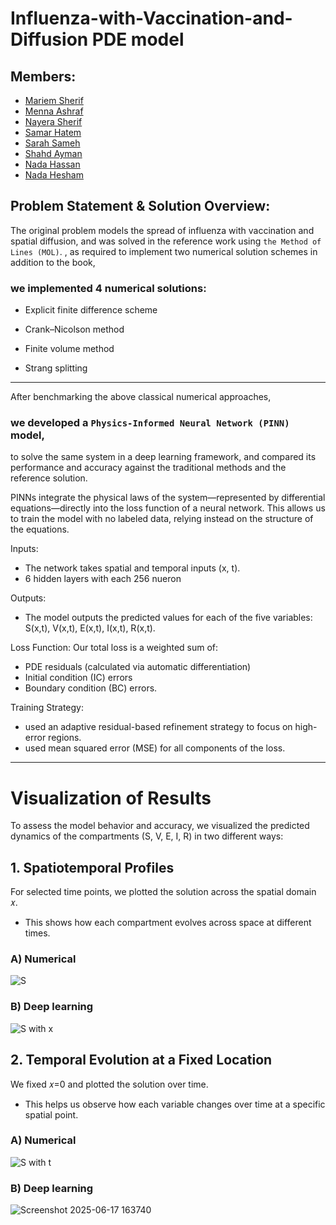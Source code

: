 # Influenza-with-Vaccination-and-Diffusion PDE model
## Members:
- [Mariem Sherif](https://github.com/orgs/Influenza-PDE-solutions/people/mariamsherif04)
- [Menna Ashraf](https://github.com/orgs/Influenza-PDE-solutions/people/Menaashraf)
- [Nayera Sherif](https://github.com/Nayera5)
- [Samar Hatem](https://github.com/samar04052004)
- [Sarah Sameh](https://github.com/orgs/Influenza-PDE-solutions/people/sarah012-210)
- [Shahd Ayman](https://github.com/Shahd-Ayman5)
- [Nada Hassan](https://github.com/Nadahassan147)
- [Nada Hesham](https://github.com/Nada-Hesham249)

## Problem Statement & Solution Overview:
The original problem models the spread of influenza with vaccination and spatial diffusion, and was solved in the reference work using `the Method of Lines (MOL)`.
, as required to implement two numerical solution schemes in addition to the book,
### we implemented 4 numerical solutions:

- Explicit finite difference scheme

- Crank–Nicolson method

- Finite volume method

- Strang splitting
---
After benchmarking the above classical numerical approaches,
### we developed a `Physics-Informed Neural Network (PINN)` model,
to solve the same system in a deep learning framework, and compared its performance and accuracy against the traditional methods and the reference solution.

PINNs integrate the physical laws of the system—represented by differential equations—directly into the loss function of a neural network. This allows us to train the model with no labeled data, relying instead on the structure of the equations.

Inputs:
- The network takes spatial and temporal inputs (x, t).
- 6 hidden layers with each 256 nueron

Outputs:
- The model outputs the predicted values for each of the five variables: S(x,t), V(x,t), E(x,t), I(x,t), R(x,t).

Loss Function:
Our total loss is a weighted sum of:
- PDE residuals (calculated via automatic differentiation)
- Initial condition (IC) errors
- Boundary condition (BC) errors.

Training Strategy:
-  used an adaptive residual-based refinement strategy to focus on high-error regions.
-  used mean squared error (MSE) for all components of the loss.
---
# Visualization of Results
To assess the model behavior and accuracy, we visualized the predicted dynamics of the compartments (S, V, E, I, R) in two different ways:

## 1. Spatiotemporal Profiles
For selected time points, we plotted the solution across the spatial domain 𝑥.
- This shows how each compartment evolves across space at different times.

### A) Numerical 
![S](https://github.com/user-attachments/assets/b5dc99fc-a3a4-49c0-8d86-5e126849adc3)

### B) Deep learning 
![S with x](https://github.com/user-attachments/assets/ba4769b0-cf3f-4de4-b659-488f7e555428)


## 2. Temporal Evolution at a Fixed Location
We fixed 𝑥=0 and plotted the solution over time.
- This helps us observe how each variable changes over time at a specific spatial point.

### A) Numerical 
![S with t](https://github.com/user-attachments/assets/7e1966ff-0bda-4890-aea9-cd926a55b7b5)

### B) Deep learning
![Screenshot 2025-06-17 163740](https://github.com/user-attachments/assets/8009da00-7c23-4a22-87cc-13785231ca74)




